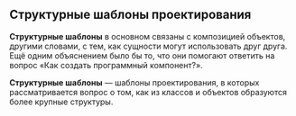 ## Структурные шаблоны проектирования

**Структурные шаблоны** в основном связаны с композицией объектов, другими словами, с тем, как сущности 
могут использовать друг друга. Ещё одним объяснением было бы то, что они помогают ответить на вопрос 
«Как создать программный компонент?».

**Структурные шаблоны** — шаблоны проектирования, в которых рассматривается вопрос о том, как из классов 
и объектов образуются более крупные структуры.